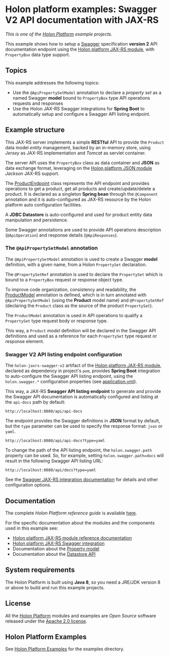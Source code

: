 # Holon platform examples: Swagger V2 API documentation with JAX-RS

_This is one of the [Holon Platform](https://holon-platform.com) example projects._

This example shows how to setup a [Swagger](https://swagger.io) specification __version 2__ API documentation endpoint using the [Holon platform JAX-RS module](https://github.com/holon-platform/holon-jaxrs), with `PropertyBox` data type support.

## Topics

This example addresses the following topics:

* Use the `@ApiPropertySetModel` annotation to declare a _property set_ as a named Swagger __model__ bound to `PropertyBox` type API operations requests and responses
* Use the Holon JAX-RS Swagger integrations for __Spring Boot__ to automatically setup and configure a Swagger API listing endpoint.

## Example structure

This JAX-RS server implements a simple __RESTful__ API to provide the `Product` data model _entity_ management, backed by an in-memory store, using _Jersey_ as JAX-RS implementation and _Tomcat_ as servlet container.

The server API uses the `PropertyBox` class as data container and __JSON__ as data exchange format, leveraging on the [Holon platform JSON module](https://github.com/holon-platform/holon-json) _Jackson_ JAX-RS support.

The [ProductEndpoint](src/main/java/com/holonplatform/example/jaxrs/swagger/ProductEndpoint.java) class represents the API endpoint and provides operations to get a product, get all products and create/update/delete a product. It is declared as a singleton __Spring bean__ through the `@Component` annotation and it is auto-configured as JAX-RS resource by the Holon platform auto configuration facilities.

A **JDBC Datastore** is auto-configured and used for product entity data manipulation and persistence.

Some Swagger annotations are used to provide API operations description (`@ApiOperation`) and response details (`@ApiResponses`).

### The `@ApiPropertySetModel` annotation

The `@ApiPropertySetModel` annotation is used to create a Swagger __model__ definition, with a given name, from a Holon `PropertySet` declaration. 

The `@PropertySetRef` annotation is used to declare the `PropertySet` which is bound to a `PropertyBox` request or response object type.

To improve code organization, consistency and readability, the [ProductModel](src/main/java/com/holonplatform/example/jaxrs/swagger/ProductModel.java) annotation is defined, which is in turn annotated with `@ApiPropertySetModel` (using the __Product__ model name) and `@PropertySetRef` (declaring the `Product` class as the source of the product `PropertySet`).

The `ProductModel` annotation is used in API operations to qualify a `PropertySet` type request body or response type.

This way, a `Product` _model_ definition will be declared in the Swagger API definitions and used as a reference for each `PropertySet` type request or response element.

### Swagger V2 API listing endpoint configuration

The `holon-jaxrs-swagger-v2` artifact of the [Holon platform JAX-RS module](https://github.com/holon-platform/holon-jaxrs), declared as dependency in project's `pom`, provides __Spring Boot__ integration to auto-configure the Swagger API listing endpoint, using the `holon.swagger.*` configuration properties (see [application.yml](src/main/resources/application.yml)).

This way, a JAX-RS __Swagger API listing endpoint__ to generate and provide the Swagger API documentation is automatically configured and listing at the `api-docs` path by default:

```text
http://localhost:8080/api/api-docs
```

The endpoint provides the Swagger definitions in __JSON__ format by default, but the `type` parameter can be used to specify the response format: `json` or `yaml`.

```text
http://localhost:8080/api/api-docs?type=yaml
```

To change the path of the API listing endpoint, the `holon.swagger.path` property can be used.
So, for example, setting `holon.swagger.path=docs` will result in the following Swagger API listing URL:

```text
http://localhost:8080/api/docs?type=yaml
```

See the [Swagger JAX-RS integration documentation](https://docs.holon-platform.com/current/reference/holon-jaxrs.html#Swagger) for details and other configuration options.

## Documentation

The complete _Holon Platform reference guide_ is available [here](https://docs.holon-platform.com/current/reference).

For the specific documentation about the modules and the components used in this example see:

* [Holon platform JAX-RS module reference documentation](https://docs.holon-platform.com/current/reference/holon-jaxrs.html)
* [Holon platform JAX-RS Swagger integration](https://docs.holon-platform.com/current/reference/holon-jaxrs.html#Swagger)
* Documentation about the [Property model](https://docs.holon-platform.com/current/reference/holon-core.html#Property)
* Documentation about the [Datastore API](https://docs.holon-platform.com/current/reference/holon-core.html#Datastore)

## System requirements

The Holon Platform is built using __Java 8__, so you need a JRE/JDK version 8 or above to build and run this example projects.

## License

All the [Holon Platform](https://holon-platform.com) modules and examples are _Open Source_ software released under the [Apache 2.0 license](LICENSE.md).

## Holon Platform Examples

See [Holon Platform Examples](https://github.com/holon-platform/holon-examples) for the examples directory.
